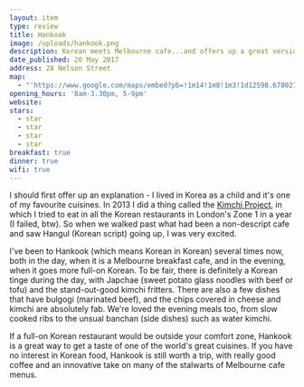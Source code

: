 ```yaml
---
layout: item
type: review
title: Hankook
image: /uploads/hankook.png
description: Korean meets Melbourne cafe...and offers up a great version of both.
date_published: 20 May 2017
address: 28 Nelson Street
map:
  - "'https://www.google.com/maps/embed?pb=!1m14!1m8!1m3!1d12598.678021757869!2d144.9935751!3d-37.8680228!3m2!1i1024!2i768!4f13.1!3m3!1m2!1s0x0%3A0x13535a1ed5e731c1!2sHANKOOK!5e0!3m2!1sen!2sau!4v1495279857067'"
opening_hours: '8am-3.30pm, 5-9pm'
website:
stars:
  - star
  - star
  - star
  - star
breakfast: true
dinner: true
wifi: true
---
```



I should first offer up an explanation - I lived in Korea as a child and it's one of my favourite cuisines. In 2013 I did a thing called the [Kimchi Project](thekimchiproject.tumblr.com), in which I tried to eat in all the Korean restaurants in London's Zone 1 in a year (I failed, btw). So when we walked past what had been a non-descript cafe and saw Hangul (Korean script) going up, I was very excited.&nbsp;

I've been to Hankook (which means Korean in Korean) several times now, both in the day, when it is a Melbourne breakfast cafe, and in the evening, when it goes more full-on Korean. To be fair, there is definitely a Korean tinge during the day, with Japchae (sweet potato glass noodles with beef or tofu) and the stand-out-good kimchi fritters. There are also a few dishes that have bulgogi (marinated beef), and the chips covered in cheese and kimchi are absolutely fab. We're loved the evening meals too, from slow cooked ribs to the unsual banchan (side dishes) such as water kimchi.

If a full-on Korean restaurant would be outside your comfort zone, Hankook is a great way to get a taste of one of the world's great cuisines. If you have no interest in Korean food, Hankook is still worth a trip, with really good coffee and an innovative take on many of the stalwarts of Melbourne cafe menus.&nbsp;